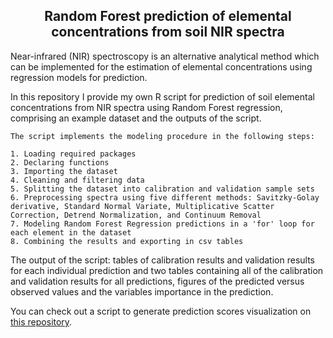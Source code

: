 <h2 align="center">Random Forest prediction of elemental concentrations from soil NIR spectra</h1>

Near-infrared (NIR) spectroscopy is an alternative analytical method which can be implemented for the estimation of elemental concentrations using regression models for prediction. 

In this repository I provide my own R script for prediction of soil elemental concentrations from NIR spectra using Random Forest regression, comprising an example dataset and the outputs of the script.

```
The script implements the modeling procedure in the following steps:

1. Loading required packages
2. Declaring functions
3. Importing the dataset
4. Cleaning and filtering data
5. Splitting the dataset into calibration and validation sample sets
6. Preprocessing spectra using five different methods: Savitzky-Golay derivative, Standard Normal Variate, Multiplicative Scatter Correction, Detrend Normalization, and Continuum Removal
7. Modeling Random Forest Regression predictions in a 'for' loop for each element in the dataset
8. Combining the results and exporting in csv tables
```

The output of the script: tables of calibration results and validation results for each individual prediction and two tables containing all of the calibration and validation results for all predictions, figures of the predicted versus observed values and the variables importance in the prediction.

You can check out a script to generate prediction scores visualization on [this repository](https://github.com/angelomaia/Pred_Scores_Visualization_R).
